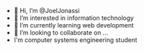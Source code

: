 - 👋 Hi, I’m @JoelJonassi
- 👀 I’m interested in information technology
- 🌱 I’m currently learning web development
- 💞️ I’m looking to collaborate on ...
- I'm computer systems engineering student
<!---
JoelJonassi/JoelJonassi is a ✨ special ✨ repository because its `README.md` (this file) appears on your GitHub profile.
You can click the Preview link to take a look at your changes.
--->
